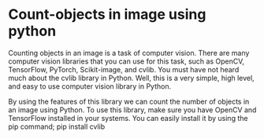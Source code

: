 # Count-objects in image using python

Counting objects in an image is a task of computer vision. There are many computer vision libraries that you can use for this task, such as OpenCV, TensorFlow, PyTorch, Scikit-image, and cvlib. You must have not heard much about the cvlib library in Python. Well, this is a very simple, high level, and easy to use computer vision library in Python.

By using the features of this library we can count the number of objects in an image using Python. To use this library, make sure you have OpenCV and TensorFlow installed in your systems. You can easily install it by using the pip command; pip install cvlib
